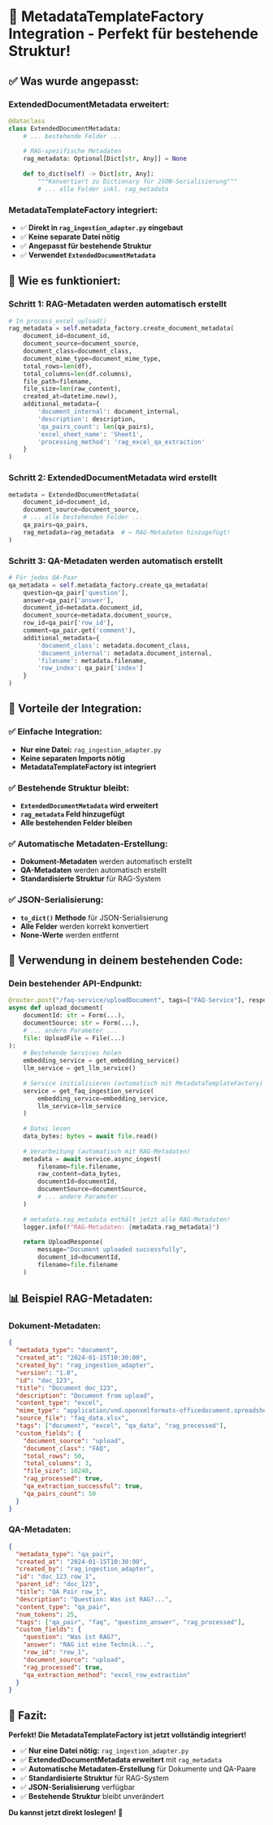 # 🎯 **MetadataTemplateFactory Integration - Perfekt für bestehende Struktur!**

## ✅ **Was wurde angepasst:**

### **ExtendedDocumentMetadata erweitert:**
```python
@dataclass
class ExtendedDocumentMetadata:
    # ... bestehende Felder ...
    
    # RAG-spezifische Metadaten
    rag_metadata: Optional[Dict[str, Any]] = None
    
    def to_dict(self) -> Dict[str, Any]:
        """Konvertiert zu Dictionary für JSON-Serialisierung"""
        # ... alle Felder inkl. rag_metadata
```

### **MetadataTemplateFactory integriert:**
- ✅ **Direkt in `rag_ingestion_adapter.py` eingebaut**
- ✅ **Keine separate Datei nötig**
- ✅ **Angepasst für bestehende Struktur**
- ✅ **Verwendet `ExtendedDocumentMetadata`**

## 🚀 **Wie es funktioniert:**

### **Schritt 1: RAG-Metadaten werden automatisch erstellt**
```python
# In process_excel_upload()
rag_metadata = self.metadata_factory.create_document_metadata(
    document_id=document_id,
    document_source=document_source,
    document_class=document_class,
    document_mime_type=document_mime_type,
    total_rows=len(df),
    total_columns=len(df.columns),
    file_path=filename,
    file_size=len(raw_content),
    created_at=datetime.now(),
    additional_metadata={
        'document_internal': document_internal,
        'description': description,
        'qa_pairs_count': len(qa_pairs),
        'excel_sheet_name': 'Sheet1',
        'processing_method': 'rag_excel_qa_extraction'
    }
)
```

### **Schritt 2: ExtendedDocumentMetadata wird erstellt**
```python
metadata = ExtendedDocumentMetadata(
    document_id=document_id,
    document_source=document_source,
    # ... alle bestehenden Felder ...
    qa_pairs=qa_pairs,
    rag_metadata=rag_metadata  # ← RAG-Metadaten hinzugefügt!
)
```

### **Schritt 3: QA-Metadaten werden automatisch erstellt**
```python
# Für jedes QA-Paar
qa_metadata = self.metadata_factory.create_qa_metadata(
    question=qa_pair['question'],
    answer=qa_pair['answer'],
    document_id=metadata.document_id,
    document_source=metadata.document_source,
    row_id=qa_pair['row_id'],
    comment=qa_pair.get('comment'),
    additional_metadata={
        'document_class': metadata.document_class,
        'document_internal': metadata.document_internal,
        'filename': metadata.filename,
        'row_index': qa_pair['index']
    }
)
```

## 🎯 **Vorteile der Integration:**

### **✅ Einfache Integration:**
- **Nur eine Datei:** `rag_ingestion_adapter.py`
- **Keine separaten Imports nötig**
- **MetadataTemplateFactory ist integriert**

### **✅ Bestehende Struktur bleibt:**
- **`ExtendedDocumentMetadata` wird erweitert**
- **`rag_metadata` Feld hinzugefügt**
- **Alle bestehenden Felder bleiben**

### **✅ Automatische Metadaten-Erstellung:**
- **Dokument-Metadaten** werden automatisch erstellt
- **QA-Metadaten** werden automatisch erstellt
- **Standardisierte Struktur** für RAG-System

### **✅ JSON-Serialisierung:**
- **`to_dict()` Methode** für JSON-Serialisierung
- **Alle Felder** werden korrekt konvertiert
- **None-Werte** werden entfernt

## 🔧 **Verwendung in deinem bestehenden Code:**

### **Dein bestehender API-Endpunkt:**
```python
@router.post("/faq-service/uploadDocument", tags=["FAQ-Service"], response_model=UploadResponse)
async def upload_document(
    documentId: str = Form(...),
    documentSource: str = Form(...),
    # ... andere Parameter ...
    file: UploadFile = File(...)
):
    # Bestehende Services holen
    embedding_service = get_embedding_service()
    llm_service = get_llm_service()
    
    # Service initialisieren (automatisch mit MetadataTemplateFactory)
    service = get_faq_ingestion_service(
        embedding_service=embedding_service,
        llm_service=llm_service
    )
    
    # Datei lesen
    data_bytes: bytes = await file.read()
    
    # Verarbeitung (automatisch mit RAG-Metadaten)
    metadata = await service.async_ingest(
        filename=file.filename,
        raw_content=data_bytes,
        documentId=documentId,
        documentSource=documentSource,
        # ... andere Parameter ...
    )
    
    # metadata.rag_metadata enthält jetzt alle RAG-Metadaten!
    logger.info(f"RAG-Metadaten: {metadata.rag_metadata}")
    
    return UploadResponse(
        message="Document uploaded successfully",
        document_id=documentId,
        filename=file.filename
    )
```

## 📊 **Beispiel RAG-Metadaten:**

### **Dokument-Metadaten:**
```json
{
  "metadata_type": "document",
  "created_at": "2024-01-15T10:30:00",
  "created_by": "rag_ingestion_adapter",
  "version": "1.0",
  "id": "doc_123",
  "title": "Document doc_123",
  "description": "Document from upload",
  "content_type": "excel",
  "mime_type": "application/vnd.openxmlformats-officedocument.spreadsheetml.sheet",
  "source_file": "faq_data.xlsx",
  "tags": ["document", "excel", "qa_data", "rag_processed"],
  "custom_fields": {
    "document_source": "upload",
    "document_class": "FAQ",
    "total_rows": 50,
    "total_columns": 3,
    "file_size": 10240,
    "rag_processed": true,
    "qa_extraction_successful": true,
    "qa_pairs_count": 50
  }
}
```

### **QA-Metadaten:**
```json
{
  "metadata_type": "qa_pair",
  "created_at": "2024-01-15T10:30:00",
  "created_by": "rag_ingestion_adapter",
  "id": "doc_123_row_1",
  "parent_id": "doc_123",
  "title": "QA Pair row_1",
  "description": "Question: Was ist RAG?...",
  "content_type": "qa_pair",
  "num_tokens": 25,
  "tags": ["qa_pair", "faq", "question_answer", "rag_processed"],
  "custom_fields": {
    "question": "Was ist RAG?",
    "answer": "RAG ist eine Technik...",
    "row_id": "row_1",
    "document_source": "upload",
    "rag_processed": true,
    "qa_extraction_method": "excel_row_extraction"
  }
}
```

## 🎉 **Fazit:**

**Perfekt! Die MetadataTemplateFactory ist jetzt vollständig integriert!**

- ✅ **Nur eine Datei nötig:** `rag_ingestion_adapter.py`
- ✅ **ExtendedDocumentMetadata erweitert** mit `rag_metadata`
- ✅ **Automatische Metadaten-Erstellung** für Dokumente und QA-Paare
- ✅ **Standardisierte Struktur** für RAG-System
- ✅ **JSON-Serialisierung** verfügbar
- ✅ **Bestehende Struktur** bleibt unverändert

**Du kannst jetzt direkt loslegen!** 🚀
